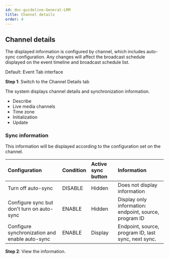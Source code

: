 ```yaml
---
id: doc-guideline-General-LRM
title: Channel details
order: 4
---
```


## Channel details

The displayed information is configured by channel, which includes auto-sync configuration. Any changes will affect the broadcast schedule displayed on the event timeline and broadcast schedule list.

Default: Event Tab interface

**Step 1**: Switch to the Channel Details tab

The system displays channel details and synchronization information.

- Describe
- Live media channels
- Time zone
- Initialization
- Update

### Sync information

This information will be displayed according to the configuration set on the channel.

| **Configuration**                              | **Condition** | **Active sync button** | **Information**                                        |
| :--------------------------------------------- | :------------ | :--------------------- | :----------------------------------------------------- |
| Turn off auto-sync                             | DISABLE       | Hidden                 | Does not display information                           |
| Configure sync but don't turn on auto-sync     | ENABLE        | Hidden                 | Display only information: endpoint, source, program ID |
| Configure synchronization and enable auto-sync | ENABLE        | Display                | Endpoint, source, program ID, last sync, next sync.    |

**Step 2**: View the information.
